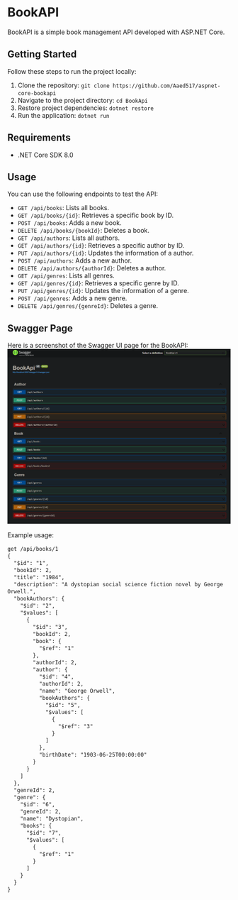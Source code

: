 # BookAPI

BookAPI is a simple book management API developed with ASP.NET Core.

## Getting Started

Follow these steps to run the project locally:

1. Clone the repository: `git clone https://github.com/Aaed517/aspnet-core-bookapi`
2. Navigate to the project directory: `cd BookApi`
3. Restore project dependencies: `dotnet restore`
4. Run the application: `dotnet run`

## Requirements

- .NET Core SDK 8.0 

## Usage

You can use the following endpoints to test the API:

- `GET /api/books`: Lists all books.
- `GET /api/books/{id}`: Retrieves a specific book by ID.
- `POST /api/books`: Adds a new book.
- `DELETE /api/books/{bookId}`: Deletes a book.
- `GET /api/authors`: Lists all authors.
- `GET /api/authors/{id}`: Retrieves a specific author by ID.
- `PUT /api/authors/{id}`: Updates the information of a author.
- `POST /api/authors`: Adds a new author.
- `DELETE /api/authors/{authorId}`: Deletes a author.
- `GET /api/genres`: Lists all genres.
- `GET /api/genres/{id}`: Retrieves a specific genre by ID.
- `PUT /api/genres/{id}`: Updates the information of a genre.
- `POST /api/genres`: Adds a new genre.
- `DELETE /api/genres/{genreId}`: Deletes a genre.
  
## Swagger Page

Here is a screenshot of the Swagger UI page for the BookAPI:
![Home Page](BookApi/screenshots/BookApiSwaggerPage.png)

Example usage:

```http
get /api/books/1
{
  "$id": "1",
  "bookId": 2,
  "title": "1984",
  "description": "A dystopian social science fiction novel by George Orwell.",
  "bookAuthors": {
    "$id": "2",
    "$values": [
      {
        "$id": "3",
        "bookId": 2,
        "book": {
          "$ref": "1"
        },
        "authorId": 2,
        "author": {
          "$id": "4",
          "authorId": 2,
          "name": "George Orwell",
          "bookAuthors": {
            "$id": "5",
            "$values": [
              {
                "$ref": "3"
              }
            ]
          },
          "birthDate": "1903-06-25T00:00:00"
        }
      }
    ]
  },
  "genreId": 2,
  "genre": {
    "$id": "6",
    "genreId": 2,
    "name": "Dystopian",
    "books": {
      "$id": "7",
      "$values": [
        {
          "$ref": "1"
        }
      ]
    }
  }
}
